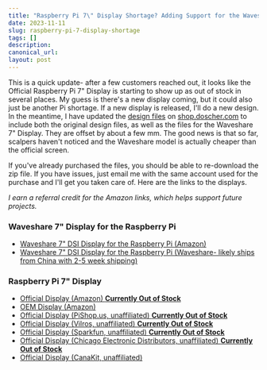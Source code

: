 ```yaml
---
title: "Raspberry Pi 7\" Display Shortage? Adding Support for the Waveshare 7\" Screen"
date: 2023-11-11
slug: raspberry-pi-7-display-shortage
tags: []
description: 
canonical_url: 
layout: post
---
```

<p>This is a quick update- after a few customers reached out, it looks like the Official Raspberry Pi 7" Display is starting to show up as out of stock in several places.  My guess is there's a new display coming, but it could also just be another Pi shortage.  If a new display is released, I'll do a new design.  In the meantime, I have updated the <a href="https://shop.doscher.com/shop/design-files" rel="noreferrer">design files</a> on <a href="https://shop.doscher.com/" rel="noreferrer">shop.doscher.com</a> to include both the original design files, as well as the files for the Waveshare 7" Display.  They are offset by about a few mm.  The good news is that so far, scalpers haven't noticed and the Waveshare model is actually cheaper than the official screen.</p><p>If you've already purchased the files, you should be able to re-download the zip file.  If you have issues, just email me with the same account used for the purchase and I'll get you taken care of.  Here are the links to the displays.</p><p><em>I earn a referral credit for the Amazon links, which helps support future projects. </em></p><h3 id="waveshare-7-display-for-the-raspberry-pi">Waveshare 7" Display for the Raspberry Pi</h3><ul>
<li><a href="https://amzn.to/3FTH1Bz">Waveshare 7" DSI Display for the Raspberry Pi (Amazon)</a></li>
<li><a href="https://www.waveshare.com/7inch-dsi-lcd.htm">Waveshare 7" DSI Display for the Raspberry Pi (Waveshare- likely ships from China with 2-5 week shipping)</a></li>
</ul>
<h3 id="raspberry-pi-7-display">Raspberry Pi 7" Display</h3><ul>
<li><a href="https://amzn.to/3MzUOB9">Official Display (Amazon) <strong>Currently Out of Stock</strong></a></li>
<li><a href="https://amzn.to/40x1RjQ">OEM Display (Amazon)</a></li>
<li><a href="https://www.pishop.us/product/official-raspberry-pi-7-touch-screen-display-with-10-finger-capacitive-touch/?src=raspberrypi">Official Display (PiShop.us, unaffiliated) <strong>Currently Out of Stock</strong></a></li>
<li><a href="https://vilros.com/products/raspberry-pi-7-touchscreen-lcd-display?src=raspberrypi">Official Display (Vilros, unaffiliated) <strong>Currently Out of Stock</strong></a></li>
<li><a href="https://www.sparkfun.com/products/13733?src=raspberrypi">Official Display (Sparkfun, unaffiliated) <strong>Currently Out of Stock</strong></a></li>
<li><a href="https://chicagodist.com/products/raspberry-pi-foundation-7-touchscreen-display?src=raspberrypi">Official Display (Chicago Electronic Distributors, unaffiliated) <strong>Currently Out of Stock</strong></a></li>
<li><a href="https://www.canakit.com/raspberry-pi-lcd-display-touchscreen.html?cid=usd&amp;src=raspberrypi">Official Display (CanaKit, unaffiliated)</a></li>
</ul>
